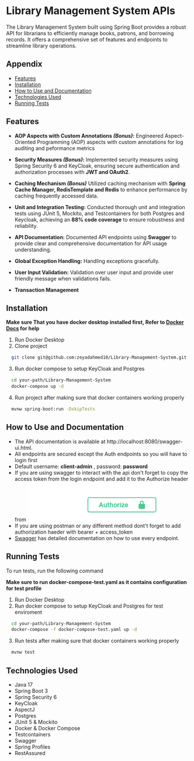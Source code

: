 
# Library Management System APIs

The Library Management System built using Spring Boot provides a robust API for librarians to efficiently manage books, patrons, and borrowing records. It offers a comprehensive set of features and endpoints to streamline library operations.


## Appendix

- [Features](#features)
- [Installation](#installation)
- [How to Use and Documentation](#how-to-use-and-documentation)
- [Technologies Used](#technologies-used)
- [Running Tests](#running-tests)



## Features
- **AOP Aspects with Custom Annotations _(Bonus)_:** Engineered Aspect-Oriented Programming (AOP) aspects with custom annotations for log auditing and peformance metrics

- **Security Measures _(Bonus)_:** Implemented security measures using Spring Security 6 and KeyCloak, ensuring secure authentication and authorization processes with **JWT and OAuth2**.
- **Caching Mechanism _(Bonus)_** Utilized caching mechanism with **Spring Cache Manager, RedisTemplate and Redis** to enhance performance by caching frequently accessed data.
- **Unit and Integration Testing:** Conducted thorough unit and integration tests using JUnit 5, Mockito, and Testcontainers for both Postgres and Keycloak, achieving an **88% code coverage** to ensure robustness and reliability.

- **API Documentation:** Documented API endpoints using **Swagger** to provide clear and comprehensive documentation for API usage understanding.

- **Global Exception Handling:** Handling exceptions gracefully.

- **User Input Validation:** Validation over user input and provide user friendly message when validations fails.
- **Transaction Management**
## Installation

**Make sure That you have docker desktop installed first, Refer to [Docker Docs](https://docs.docker.com/desktop/install/windows-install/) for help**

1. Run Docker Desktop
2. Clone project
```bash
  git clone git@github.com:zeyadahmed10/Library-Management-System.git
```
3. Run docker compose to setup KeyCloak and Postgres

```bash
  cd your-path/Library-Management-System
  docker-compose up -d
```

4. Run project after making sure that docker containers working properly

```bash
  mvnw spring-boot:run -DskipTests
```
    
## How to Use and Documentation

- The API documentation is available at http://localhost:8080/swagger-ui.html.
- All endpoints are secured except the Auth endpoints so you will have to login first
- Default username: **client-admin** , password: **password**
- If you are using swagger to interact with the api don't forget to copy the access token from the login endpoint and add it to the Authorize header from ![here](./swagger.png)
- If you are using postman or any different method dont't forget to add authorization haeder with bearer + access_token
- [Swagger](http://localhost:8080/swagger-ui.html) has detailed documentation on how to use every endpoint.


## Running Tests

To run tests, run the following command

**Make sure to run docker-compose-test.yaml as it contains configuration for test profile**

1. Run Docker Desktop
2. Run docker compose to setup KeyCloak and Postgres for test enviroment
```bash
  cd your-path/Library-Management-System
  docker-compose -f docker-compose-test.yaml up -d 
```
3. Run tests after making sure that docker containers working properly
```bash
  mvnw test
```

## Technologies Used
- Java 17
- Spring Boot 3
- Spring Security 6
- KeyCloak
- AspectJ
- Postgres
- JUnit 5 & Mockito
- Docker & Docker Compose
- Testcontainers
- Swagger
- Spring Profiles
- RestAssured
